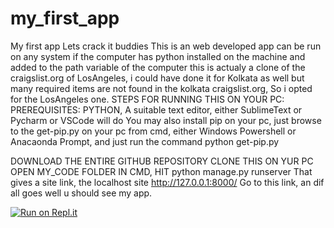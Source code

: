 # my_first_app
My first app
Lets crack it buddies
This is an web developed app can be run on any system if the computer has python installed on the machine and added to the path variable of the computer 
this is actualy a clone of the craigslist.org of LosAngeles, i could have done it for Kolkata as well but many required items are not found in the kolkata craigslist.org, So i opted for the LosAngeles one.
STEPS FOR RUNNING THIS ON YOUR PC:
PREREQUISITES: PYTHON,
A suitable text editor, either SublimeText or Pycharm or VSCode will do
You may also install pip on your pc, just browse to the get-pip.py on your pc from cmd, either Windows Powershell or Anacaonda Prompt,
and just run the command python get-pip.py

DOWNLOAD THE ENTIRE GITHUB REPOSITORY
CLONE THIS ON YUR PC
OPEN MY_CODE FOLDER
IN CMD, HIT python manage.py runserver
That gives a site link, the localhost site
http://127.0.0.1:8000/
Go to this link, an dif all goes well u should see my app.




[![Run on Repl.it](https://repl.it/badge/github/DebjyotiRay/my_first_app)](https://repl.it/github/DebjyotiRay/my_first_app)
